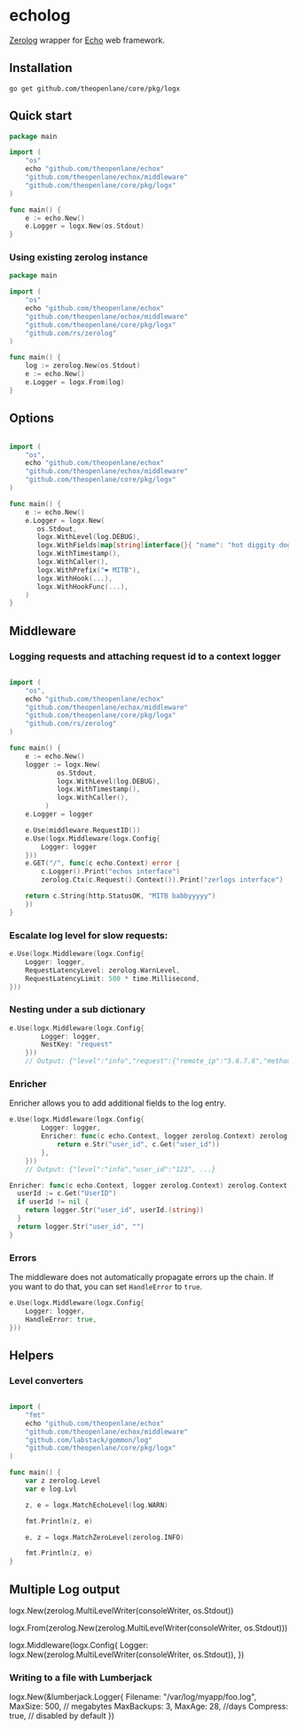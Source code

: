 # echolog

[Zerolog](https://github.com/rs/zerolog) wrapper for [Echo](https://echo.labstack.com/) web framework.

## Installation

```
go get github.com/theopenlane/core/pkg/logx
```


## Quick start

```go
package main

import (
	"os"
	echo "github.com/theopenlane/echox"
	"github.com/theopenlane/echox/middleware"
	"github.com/theopenlane/core/pkg/logx"
)

func main() {
    e := echo.New()
    e.Logger = logx.New(os.Stdout)
}
```

### Using existing zerolog instance

```go
package main

import (
	"os"
	echo "github.com/theopenlane/echox"
	"github.com/theopenlane/echox/middleware"
	"github.com/theopenlane/core/pkg/logx"
    "github.com/rs/zerolog"
)

func main() {
    log := zerolog.New(os.Stdout)
    e := echo.New()
    e.Logger = logx.From(log)
}

```

## Options

```go

import (
	"os",
	echo "github.com/theopenlane/echox"
	"github.com/theopenlane/echox/middleware"
	"github.com/theopenlane/core/pkg/logx"
)

func main() {
    e := echo.New()
    e.Logger = logx.New(
       os.Stdout,
       logx.WithLevel(log.DEBUG),
       logx.WithFields(map[string]interface{}{ "name": "hot diggity dogs"}),
       logx.WithTimestamp(),
       logx.WithCaller(),
       logx.WithPrefix("❤️ MITB"),
       logx.WithHook(...),
       logx.WithHookFunc(...),
    )
}
```

## Middleware

### Logging requests and attaching request id to a context logger

```go

import (
	"os",
	echo "github.com/theopenlane/echox"
	"github.com/theopenlane/echox/middleware"
	"github.com/theopenlane/core/pkg/logx"
	"github.com/rs/zerolog"
)

func main() {
    e := echo.New()
    logger := logx.New(
            os.Stdout,
            logx.WithLevel(log.DEBUG),
            logx.WithTimestamp(),
            logx.WithCaller(),
         )
    e.Logger = logger

    e.Use(middleware.RequestID())
    e.Use(logx.Middleware(logx.Config{
    	Logger: logger
    }))
    e.GET("/", func(c echo.Context) error {
        c.Logger().Print("echos interface")
        zerolog.Ctx(c.Request().Context()).Print("zerlogs interface")

	return c.String(http.StatusOK, "MITB babbyyyyy")
    })
}

```

### Escalate log level for slow requests:

```go
e.Use(logx.Middleware(logx.Config{
    Logger: logger,
    RequestLatencyLevel: zerolog.WarnLevel,
    RequestLatencyLimit: 500 * time.Millisecond,
}))
```


### Nesting under a sub dictionary

```go
e.Use(logx.Middleware(logx.Config{
        Logger: logger,
        NestKey: "request"
    }))
    // Output: {"level":"info","request":{"remote_ip":"5.6.7.8","method":"GET", ...}, ...}
```

### Enricher

Enricher allows you to add additional fields to the log entry.

```go
e.Use(logx.Middleware(logx.Config{
        Logger: logger,
        Enricher: func(c echo.Context, logger zerolog.Context) zerolog.Context {
            return e.Str("user_id", c.Get("user_id"))
        },
    }))
    // Output: {"level":"info","user_id":"123", ...}
```

```go
Enricher: func(c echo.Context, logger zerolog.Context) zerolog.Context {
  userId := c.Get("UserID")
  if userId != nil {
    return logger.Str("user_id", userId.(string))
  }
  return logger.Str("user_id", "")
}
```

### Errors

The middleware does not automatically propagate errors up the chain.  If you want to do that, you can set `HandleError` to ``true``.

```go
e.Use(logx.Middleware(logx.Config{
    Logger: logger,
    HandleError: true,
}))
```

## Helpers

### Level converters

```go

import (
    "fmt"
    echo "github.com/theopenlane/echox"
    "github.com/theopenlane/echox/middleware"
    "github.com/labstack/gommon/log"
    "github.com/theopenlane/core/pkg/logx"
)

func main() {
	var z zerolog.Level
	var e log.Lvl

    z, e = logx.MatchEchoLevel(log.WARN)

    fmt.Println(z, e)

    e, z = logx.MatchZeroLevel(zerolog.INFO)

    fmt.Println(z, e)
}

```

## Multiple Log output

logx.New(zerolog.MultiLevelWriter(consoleWriter, os.Stdout))

logx.From(zerolog.New(zerolog.MultiLevelWriter(consoleWriter, os.Stdout)))

logx.Middleware(logx.Config{
    Logger: logx.New(zerolog.MultiLevelWriter(consoleWriter, os.Stdout)),
})

### Writing to a file with Lumberjack

logx.New(&lumberjack.Logger{
    Filename:   "/var/log/myapp/foo.log",
    MaxSize:    500, // megabytes
    MaxBackups: 3,
    MaxAge:     28, //days
    Compress:   true, // disabled by default
})